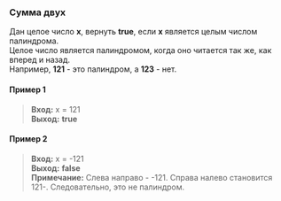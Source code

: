 ### Сумма двух

Дан целое число **x**, вернуть **true**, если **x** является целым числом палиндрома.  
Целое число является палиндромом, когда оно читается так же, как вперед и назад.  
Например, **121** - это палиндром, а **123** - нет. 

#### Пример 1
> **Вход:** x = 121  
> **Выход:** **true**

#### Пример 2
> **Вход:** x = -121  
> **Выход:** **false**  
> **Примечание:** Слева направо - -121. Справа налево становится 121-. Следовательно, это не палиндром.